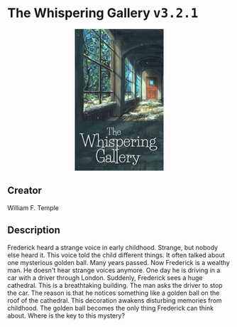 
# The Whispering Gallery <kbd>v3.2.1</kbd>

<center>
  <img src="./cover-1024.jpg"/>
</center>

## Creator
William F. Temple

## Description
Frederick heard a strange voice in early childhood. Strange, but nobody else heard it. This voice told the child different things. It often talked about one mysterious golden ball. Many years passed. Now Frederick is a wealthy man. He doesn't hear strange voices anymore. One day he is driving in a car with a driver through London. Suddenly, Frederick sees a huge cathedral. This is a breathtaking building. The man asks the driver to stop the car. The reason is that he notices something like a golden ball on the roof of the cathedral. This decoration awakens disturbing memories from childhood. The golden ball becomes the only thing Frederick can think about. Where is the key to this mystery? 
